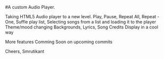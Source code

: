 #A custom Audio Player.

Taking HTML5 Audio player to a new level. 
Play,
Pause,
Repeat All,  Repeat - One,
Suffle play list,
Selecting songs from a list and loading it to the player
Theme/mood changing Backgrounds,
Lyrics,
Song Credits Display in a cool way

More features Comming Soon on upcoming commits

Cheers,
Smrutikant
